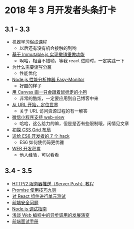# 2018 年 3 月开发者头条打卡

## 3.1 - 3.3

* [机器学习俗成课程](https://developers.google.cn/machine-learning/crash-course/glossary)
  * 以后还有没有机会接触的到哟
* [基于 Immutable.js 实现撤销重做功能](https://qianduan.group/posts/5a956f860cf6b624d2239cae)
  * 啊哈，相当不错哟，等我 react 进阶时，一定实践一下
* [为什么需要读写分离](http://raye.wang/2018/02/03/springboot-mybatis-du-xie-fen-chi-pei-zhi/)
  * 性能优化
* [Node.js 性能分析神器 Easy-Monitor](https://blog.fundebug.com/2018/02/28/nodejs-performance-tool-easy-monitor/)
  * 好酷的样子
* [用 Canvas 画一只会跟着鼠标走的小狗](https://zhuanlan.zhihu.com/p/34139676)
  * 非常的酷炫，一定要应用到自己博客中来
* [从 URL 开始，定位世界](http://insights.thoughtworks.cn/url-locates-the-world/)
  * 关于 URL 访问资源过程的有一解答
* [微信小程序支持 web-view](https://mp.weixin.qq.com/s/6oB0EbtRCJOk-e2GqPAN3w)
  * 哈哈，这么给力的嘛，但是是否有些限制哦，闲情见文章
* [初探 CSS Grid 布局](https://www.liayal.com/article/5a96599bca0de01ec9713c43)
* [送给 ES6 开发者的 7 个 hack](https://mp.weixin.qq.com/s?__biz=MzI3MjA3MTY3Mw==&mid=2247483689&idx=1&sn=aa928bb4af14118c784bb5da63639844&chksm=eb396fbfdc4ee6a939dbc20bf52538d07ca98bec211535f0a07e3f3229f4164f602c811bbb16#rd)
  * ES6 如何使代码更优雅
* [WEB 开发积累](http://blog.404mzk.com/)
  * 他人经验，可以看看

## 3.4 - 3.5

* [HTTP/2 服务器推送（Server Push）教程](http://www.ruanyifeng.com/blog/2018/03/http2_server_push.html)
* [Promise 使用技巧九则](https://qianduan.group/posts/5a9be8980cf6b624d2239cbd)
* [对 React 组件进行单元测试](https://mp.weixin.qq.com/s/oE944uljXsWbnJQPCqjYIA)
* [前端安全问题](https://mp.weixin.qq.com/s/d_4gUc3Ay_He4fintNXw6Q)
* [Node.js 调试指南](https://github.com/nswbmw/node-in-debugging/)
* [浅谈 Web 编程中的异步调用的发展演变](https://mp.weixin.qq.com/s/HoTmRrsCSbLAAben2VeAFg)
* [前端面试手册](https://github.com/yangshun/front-end-interview-handbook/)
